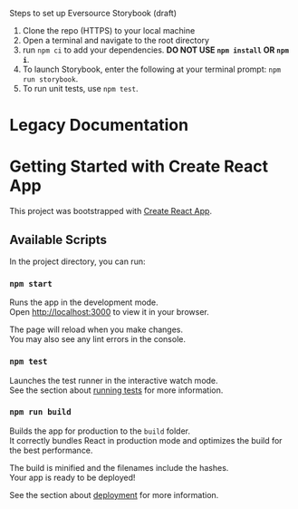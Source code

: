 Steps to set up Eversource Storybook (draft)

1) Clone the repo (HTTPS) to your local machine 
2) Open a terminal and navigate to the root directory
3) run `npm ci` to add your dependencies. **DO NOT USE `npm install` OR `npm i`**.
4) To launch Storybook, enter the following at your terminal prompt: `npm run storybook`.
5) To run unit tests, use `npm test`.


  
# Legacy Documentation



# Getting Started with Create React App

This project was bootstrapped with [Create React App](https://github.com/facebook/create-react-app).

## Available Scripts

In the project directory, you can run:

### `npm start`

Runs the app in the development mode.\
Open [http://localhost:3000](http://localhost:3000) to view it in your browser.

The page will reload when you make changes.\
You may also see any lint errors in the console.

### `npm test`

Launches the test runner in the interactive watch mode.\
See the section about [running tests](https://facebook.github.io/create-react-app/docs/running-tests) for more information.

### `npm run build`

Builds the app for production to the `build` folder.\
It correctly bundles React in production mode and optimizes the build for the best performance.

The build is minified and the filenames include the hashes.\
Your app is ready to be deployed!

See the section about [deployment](https://facebook.github.io/create-react-app/docs/deployment) for more information.


